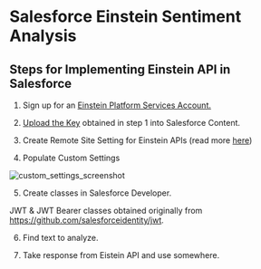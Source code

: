 # Salesforce Einstein Sentiment Analysis

## Steps for Implementing Einstein API in Salesforce

1. Sign up for an [Einstein Platform Services Account.](https://metamind.readme.io/docs/what-you-need-to-call-api#section-get-an-einstein-platform-services-account)

2. [Upload the Key](https://metamind.readme.io/docs/upload-your-key) obtained in step 1 into Salesforce Content.

3. Create Remote Site Setting for Einstein APIs (read more [here](https://metamind.readme.io/docs/apex-qs-create-remote-site))

4. Populate Custom Settings

![custom_settings_screenshot](https://raw.githubusercontent.com/last-khajiit/salesforce-einstein-sentiment-analysis/master/img/custom%20settings.png)

5. Create classes in Salesforce Developer.
  
  JWT & JWT Bearer classes obtained originally from https://github.com/salesforceidentity/jwt.

6. Find text to analyze.

6. Take response from Eistein API and use somewhere.

